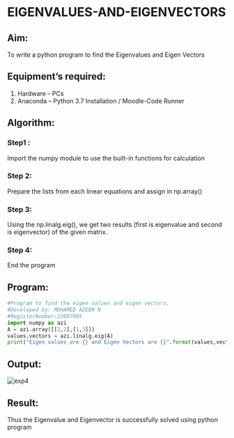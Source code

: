 # EIGENVALUES-AND-EIGENVECTORS
## Aim:
To write a python program to find the Eigenvalues and Eigen Vectors
## Equipment’s required:
1. 	Hardware – PCs
2. 	Anaconda – Python 3.7 Installation / Moodle-Code Runner
## Algorithm:
### Step1 : 
Import the numpy module to use the built-in functions for calculation
### Step 2: 
Prepare the lists from each linear equations and assign in np.array()
### Step 3:
Using the np.linalg.eig(),  we get two results (first is eigenvalue and second is eigenvector) of the given matrix.
### Step 4:
End the program

## Program:
```python
#Program to find the eigen values and eigen vectors.
#Developed by: MOHAMED AZEEM N 
#RegisterNumber:22007405
import numpy as azi
A = azi.array([[2,2],[1,3]])
values,vectors = azi.linalg.eig(A)
print("Eigen values are {} and Eigen Vectors are {}".format(values,vectors))
```
## Output:

![exp4](https://user-images.githubusercontent.com/121040764/210398360-889d5cfd-7044-4b47-ae09-a97aac234414.png)

## Result:
Thus the Eigenvalue and Eigenvector is successfully solved using python program
